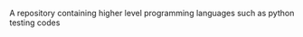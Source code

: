 A repository containing higher level programming languages such as python
  t e s t i n g   c o d e s  
 